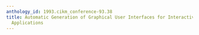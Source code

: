 ```yaml
---
anthology_id: 1993.cikm_conference-93.38
title: Automatic Generation of Graphical User Interfaces for Interactive Database
  Applications
---
```

